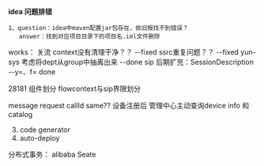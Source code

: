 **idea 问题排错**

```
1、question：idea中maven配置jar包存在，依旧报找不到错误？
   answer：找到对应项目目录下的项目名.iml文件删除
```

works：
关流 context没有清理干净？？ --fixed
ssrc重复问题？？ --fixed
yun-sys 考虑将dept从group中抽离出来 --done
sip 后期扩充：SessionDescription  --y=、f= done

28181 组件划分 flowcontext与sip界限划分

message request callId same??
设备注册后 管理中心主动查询device info 和 catalog

3. code generator
4. auto-deploy

分布式事务： alibaba Seate


